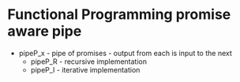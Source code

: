 # Functional Programming promise aware pipe
* pipeP_x - pipe of promises - output from each is input to the next
  * pipeP_R - recursive implementation
  * pipeP_I - iterative implementation 
